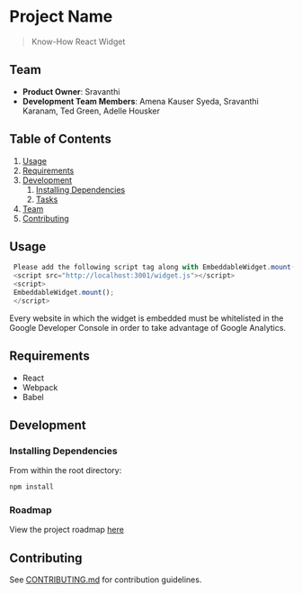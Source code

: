 # Project Name

> Know-How React Widget

## Team

  - __Product Owner__: Sravanthi
  - __Development Team Members__: Amena Kauser Syeda, Sravanthi Karanam, Ted Green, Adelle Housker

## Table of Contents

1. [Usage](#Usage)
1. [Requirements](#requirements)
1. [Development](#development)
    1. [Installing Dependencies](#installing-dependencies)
    1. [Tasks](#tasks)
1. [Team](#team)
1. [Contributing](#contributing)

## Usage

```javascript
 Please add the following script tag along with EmbeddableWidget.mount(); method to the footer file of your website
 <script src="http://localhost:3001/widget.js"></script>
 <script>
 EmbeddableWidget.mount();
 </script>
```
Every website in which the widget is embedded must be whitelisted in the Google Developer Console in order to take advantage of Google Analytics.

## Requirements

- React
- Webpack
- Babel

## Development

### Installing Dependencies

From within the root directory:

```sh
npm install
```

### Roadmap

View the project roadmap [here](LINK_TO_PROJECT_ISSUES)


## Contributing

See [CONTRIBUTING.md](_CONTRIBUTING.md) for contribution guidelines.
